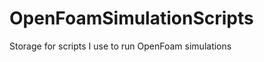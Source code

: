 OpenFoamSimulationScripts
=========================

Storage for scripts I use to run OpenFoam simulations